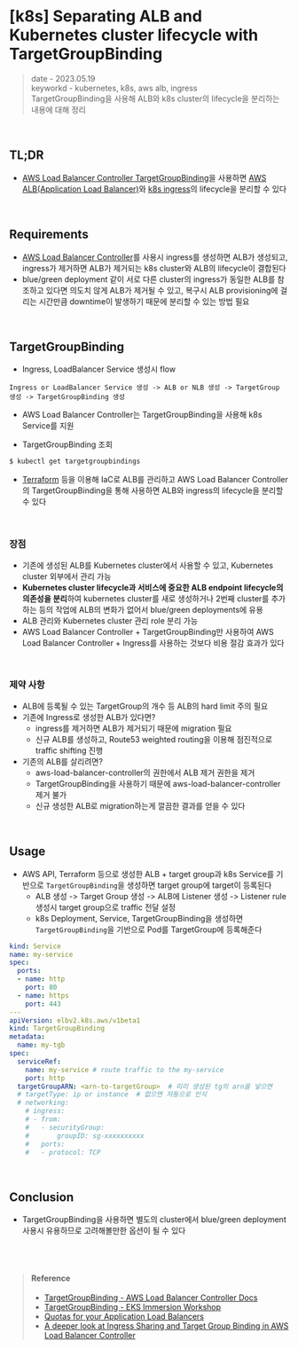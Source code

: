 # [k8s] Separating ALB and Kubernetes cluster lifecycle with TargetGroupBinding
> date - 2023.05.19  
> keyworkd - kubernetes, k8s, aws alb, ingress  
> TargetGroupBinding을 사용해 ALB와 k8s cluster의 lifecycle을 분리하는 내용에 대해 정리  

<br>

## TL;DR
* [AWS Load Balancer Controller TargetGroupBinding](https://kubernetes-sigs.github.io/aws-load-balancer-controller/v2.5/guide/targetgroupbinding/targetgroupbinding)을 사용하면 [AWS ALB(Application Load Balancer)](https://docs.aws.amazon.com/elasticloadbalancing/latest/application/introduction.html)와 [k8s ingress](https://kubernetes.io/docs/concepts/services-networking/ingress)의 lifecycle을 분리할 수 있다


<br>

## Requirements
* [AWS Load Balancer Controller](https://kubernetes-sigs.github.io/aws-load-balancer-controller)를 사용시 ingress를 생성하면 ALB가 생성되고, ingress가 제거하면 ALB가 제거되는 k8s cluster와 ALB의 lifecycle이 결합된다
* blue/green deployment 같이 서로 다른 cluster의 ingress가 동일한 ALB를 참조하고 있다면 의도치 않게 ALB가 제거될 수 있고, 복구시 ALB provisioning에 걸리는 시간만큼 downtime이 발생하기 때문에 분리할 수 있는 방법 필요


<br>

## TargetGroupBinding
* Ingress, LoadBalancer Service 생성시 flow
```
Ingress or LoadBalancer Service 생성 -> ALB or NLB 생성 -> TargetGroup 생성 -> TargetGroupBinding 생성
```
* AWS Load Balancer Controller는 TargetGroupBinding을 사용해 k8s Service를 지원

* TargetGroupBinding 조회
```sh
$ kubectl get targetgroupbindings
```
* [Terraform](https://www.terraform.io) 등을 이용해 IaC로 ALB를 관리하고 AWS Load Balancer Controller의 TargetGroupBinding을 통해 사용하면 ALB와 ingress의 lifecycle을 분리할 수 있다

<br>

### 장점
* 기존에 생성된 ALB를 Kubernetes cluster에서 사용할 수 있고, Kubernetes cluster 외부에서 관리 가능
* **Kubernetes cluster lifecycle과 서비스에 중요한 ALB endpoint lifecycle의 의존성을 분리**하여 kubernetes cluster를 새로 생성하거나 2번째 cluster를 추가하는 등의 작업에 ALB의 변화가 없어서 blue/green deployments에 유용
* ALB 관리와 Kubernetes cluster 관리 role 분리 가능
* AWS Load Balancer Controller + TargetGroupBinding만 사용하여 AWS Load Balancer Controller + Ingress를 사용하는 것보다 비용 절감 효과가 있다

<br>

### 제약 사항
* ALB에 등록될 수 있는 TargetGroup의 개수 등 ALB의 hard limit 주의 필요
* 기존에 Ingress로 생성한 ALB가 있다면?
  * ingress를 제거하면 ALB가 제거되기 때문에 migration 필요
  * 신규 ALB를 생성하고, Route53 weighted routing을 이용해 점진적으로 traffic shifting 진행
* 기존의 ALB를 살리려면?
  * aws-load-balancer-controller의 권한에서 ALB 제거 권한을 제거
  * TargetGroupBinding을 사용하기 때문에 aws-load-balancer-controller 제거 불가
  * 신규 생성한 ALB로 migration하는게 깔끔한 결과를 얻을 수 있다


<br>

## Usage
* AWS API, Terraform 등으로 생성한 ALB + target group과 k8s Service를 기반으로 `TargetGroupBinding`을 생성하면 target group에 target이 등록된다
  * ALB 생성 -> Target Group 생성 -> ALB에 Listener 생성 -> Listener rule 생성시 target group으로 traffic 전달 설정
  * k8s Deployment, Service, TargetGroupBinding을 생성하면 `TargetGroupBinding`을 기반으로 Pod를 TargetGroup에 등록해준다

```yaml
kind: Service
name: my-service
spec:
  ports:
  - name: http
    port: 80
  - name: https
    port: 443
---
apiVersion: elbv2.k8s.aws/v1beta1
kind: TargetGroupBinding
metadata:
  name: my-tgb
spec:
  serviceRef:
    name: my-service # route traffic to the my-service
    port: http
  targetGroupARN: <arn-to-targetGroup>  # 미리 생성된 tg의 arn을 넣으면
  # targetType: ip or instance  # 없으면 자동으로 인식
  # networking:
    # ingress:
    # - from:
    #   - securityGroup:
    #       groupID: sg-xxxxxxxxxx
    #   ports:
    #   - protocol: TCP
```

<br>

## Conclusion
* TargetGroupBinding을 사용하면 별도의 cluster에서 blue/green deployment 사용시 유용하므로 고려해볼만한 옵션이 될 수 있다

<br><br>

> #### Reference
> * [TargetGroupBinding - AWS Load Balancer Controller Docs](https://kubernetes-sigs.github.io/aws-load-balancer-controller/v2.5/guide/targetgroupbinding/targetgroupbinding/)
> * [TargetGroupBinding - EKS Immersion Workshop](https://catalog.workshops.aws/eks-immersionday/en-US/services-and-ingress/targetgroupbinding)
> * [Quotas for your Application Load Balancers](https://docs.aws.amazon.com/elasticloadbalancing/latest/application/load-balancer-limits.html)
> * [A deeper look at Ingress Sharing and Target Group Binding in AWS Load Balancer Controller](https://aws.amazon.com/ko/blogs/containers/a-deeper-look-at-ingress-sharing-and-target-group-binding-in-aws-load-balancer-controller/)
